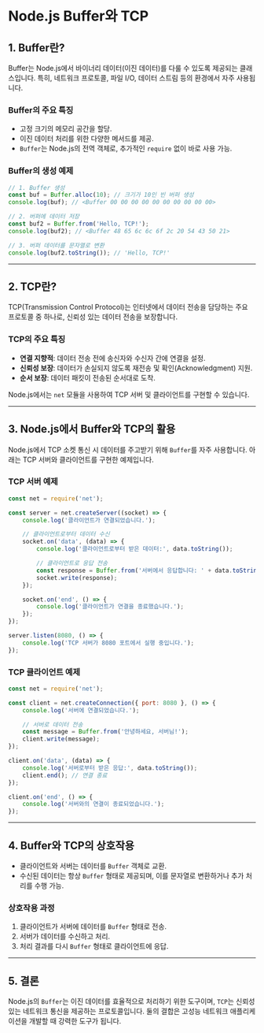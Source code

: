 
# Node.js Buffer와 TCP

## 1. Buffer란?
Buffer는 Node.js에서 바이너리 데이터(이진 데이터)를 다룰 수 있도록 제공되는 클래스입니다.
특히, 네트워크 프로토콜, 파일 I/O, 데이터 스트림 등의 환경에서 자주 사용됩니다.

### Buffer의 주요 특징
- 고정 크기의 메모리 공간을 할당.
- 이진 데이터 처리를 위한 다양한 메서드를 제공.
- `Buffer`는 Node.js의 전역 객체로, 추가적인 `require` 없이 바로 사용 가능.

### Buffer의 생성 예제
```javascript
// 1. Buffer 생성
const buf = Buffer.alloc(10); // 크기가 10인 빈 버퍼 생성
console.log(buf); // <Buffer 00 00 00 00 00 00 00 00 00 00>

// 2. 버퍼에 데이터 저장
const buf2 = Buffer.from('Hello, TCP!');
console.log(buf2); // <Buffer 48 65 6c 6c 6f 2c 20 54 43 50 21>

// 3. 버퍼 데이터를 문자열로 변환
console.log(buf2.toString()); // 'Hello, TCP!'
```

---

## 2. TCP란?
TCP(Transmission Control Protocol)는 인터넷에서 데이터 전송을 담당하는 주요 프로토콜 중 하나로,
신뢰성 있는 데이터 전송을 보장합니다.

### TCP의 주요 특징
- **연결 지향적**: 데이터 전송 전에 송신자와 수신자 간에 연결을 설정.
- **신뢰성 보장**: 데이터가 손실되지 않도록 재전송 및 확인(Acknowledgment) 지원.
- **순서 보장**: 데이터 패킷이 전송된 순서대로 도착.

Node.js에서는 `net` 모듈을 사용하여 TCP 서버 및 클라이언트를 구현할 수 있습니다.

---

## 3. Node.js에서 Buffer와 TCP의 활용
Node.js에서 TCP 소켓 통신 시 데이터를 주고받기 위해 `Buffer`를 자주 사용합니다.
아래는 TCP 서버와 클라이언트를 구현한 예제입니다.

### TCP 서버 예제
```javascript
const net = require('net');

const server = net.createServer((socket) => {
    console.log('클라이언트가 연결되었습니다.');

    // 클라이언트로부터 데이터 수신
    socket.on('data', (data) => {
        console.log('클라이언트로부터 받은 데이터:', data.toString());

        // 클라이언트로 응답 전송
        const response = Buffer.from('서버에서 응답합니다: ' + data.toString());
        socket.write(response);
    });

    socket.on('end', () => {
        console.log('클라이언트가 연결을 종료했습니다.');
    });
});

server.listen(8080, () => {
    console.log('TCP 서버가 8080 포트에서 실행 중입니다.');
});
```

### TCP 클라이언트 예제
```javascript
const net = require('net');

const client = net.createConnection({ port: 8080 }, () => {
    console.log('서버에 연결되었습니다.');

    // 서버로 데이터 전송
    const message = Buffer.from('안녕하세요, 서버님!');
    client.write(message);
});

client.on('data', (data) => {
    console.log('서버로부터 받은 응답:', data.toString());
    client.end(); // 연결 종료
});

client.on('end', () => {
    console.log('서버와의 연결이 종료되었습니다.');
});
```

---

## 4. Buffer와 TCP의 상호작용
- 클라이언트와 서버는 데이터를 `Buffer` 객체로 교환.
- 수신된 데이터는 항상 `Buffer` 형태로 제공되며, 이를 문자열로 변환하거나 추가 처리를 수행 가능.

### 상호작용 과정
1. 클라이언트가 서버에 데이터를 `Buffer` 형태로 전송.
2. 서버가 데이터를 수신하고 처리.
3. 처리 결과를 다시 `Buffer` 형태로 클라이언트에 응답.

---

## 5. 결론
Node.js의 `Buffer`는 이진 데이터를 효율적으로 처리하기 위한 도구이며,
`TCP`는 신뢰성 있는 네트워크 통신을 제공하는 프로토콜입니다.
둘의 결합은 고성능 네트워크 애플리케이션을 개발할 때 강력한 도구가 됩니다.
